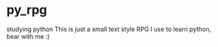 # py_rpg
studying python
This is just a small text style RPG I use to learn python, bear with me :)
